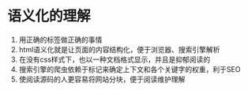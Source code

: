 # 语义化的理解
1. 用正确的标签做正确的事情
2. html语义化就是让页面的内容结构化，便于浏览器、搜索引擎解析
3. 在没有css样式下，也以一种文档格式显示，并且是抑郁阅读的
4. 搜索引擎的爬虫依赖于标记来确定上下文和各个关键字的权重，利于SEO
5. 使阅读源码的人更容易将网站分块，便于阅读维护理解
